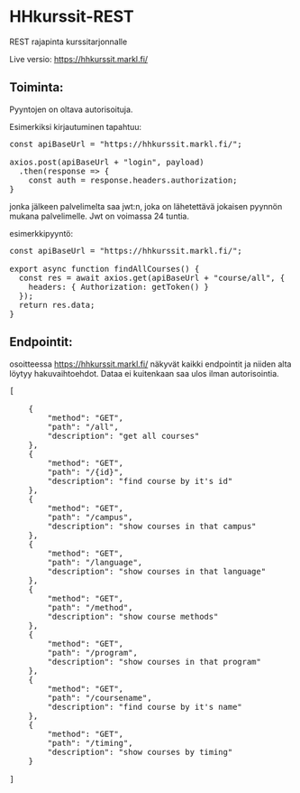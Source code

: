 ﻿# HHkurssit-REST
REST rajapinta kurssitarjonnalle

Live versio: https://hhkurssit.markl.fi/

## Toiminta:

Pyyntojen on oltava autorisoituja.

Esimerkiksi kirjautuminen tapahtuu:

<pre>
const apiBaseUrl = "https://hhkurssit.markl.fi/";

axios.post(apiBaseUrl + "login", payload)
  .then(response => {
    const auth = response.headers.authorization;
}
</pre>
jonka jälkeen palvelimelta saa jwt:n, joka on lähetettävä jokaisen pyynnön mukana palvelimelle. Jwt on voimassa 24 tuntia.

esimerkkipyyntö:

<pre>
const apiBaseUrl = "https://hhkurssit.markl.fi/";

export async function findAllCourses() {
  const res = await axios.get(apiBaseUrl + "course/all", {
    headers: { Authorization: getToken() }
  });
  return res.data;
}
</pre>


## Endpointit:

osoitteessa https://hhkurssit.markl.fi/ näkyvät kaikki endpointit ja niiden alta löytyy hakuvaihtoehdot. 
Dataa ei kuitenkaan saa ulos ilman autorisointia.

<pre>
[

    {
        "method": "GET",
        "path": "/all",
        "description": "get all courses"
    },
    {
        "method": "GET",
        "path": "/{id}",
        "description": "find course by it's id"
    },
    {
        "method": "GET",
        "path": "/campus",
        "description": "show courses in that campus"
    },
    {
        "method": "GET",
        "path": "/language",
        "description": "show courses in that language"
    },
    {
        "method": "GET",
        "path": "/method",
        "description": "show course methods"
    },
    {
        "method": "GET",
        "path": "/program",
        "description": "show courses in that program"
    },
    {
        "method": "GET",
        "path": "/coursename",
        "description": "find course by it's name"
    },
    {
        "method": "GET",
        "path": "/timing",
        "description": "show courses by timing"
    }

]
</pre>